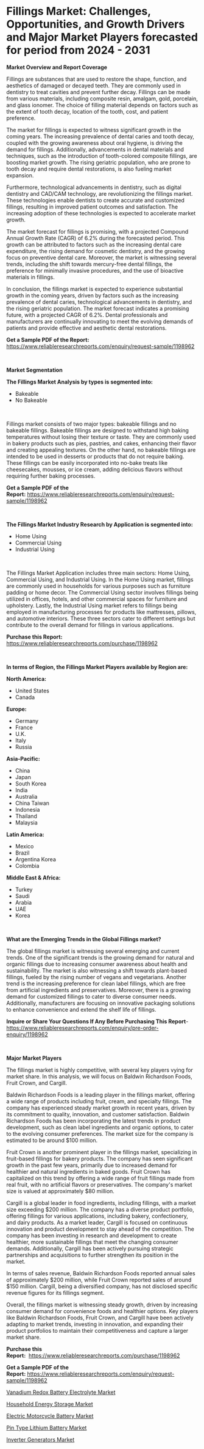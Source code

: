 <p><h1>Fillings Market: Challenges, Opportunities, and Growth Drivers and Major Market Players forecasted for period from 2024 - 2031</h1></p><p><strong>Market Overview and Report Coverage</strong></p>
<p><p>Fillings are substances that are used to restore the shape, function, and aesthetics of damaged or decayed teeth. They are commonly used in dentistry to treat cavities and prevent further decay. Fillings can be made from various materials, including composite resin, amalgam, gold, porcelain, and glass ionomer. The choice of filling material depends on factors such as the extent of tooth decay, location of the tooth, cost, and patient preference.</p><p>The market for fillings is expected to witness significant growth in the coming years. The increasing prevalence of dental caries and tooth decay, coupled with the growing awareness about oral hygiene, is driving the demand for fillings. Additionally, advancements in dental materials and techniques, such as the introduction of tooth-colored composite fillings, are boosting market growth. The rising geriatric population, who are prone to tooth decay and require dental restorations, is also fueling market expansion.</p><p>Furthermore, technological advancements in dentistry, such as digital dentistry and CAD/CAM technology, are revolutionizing the fillings market. These technologies enable dentists to create accurate and customized fillings, resulting in improved patient outcomes and satisfaction. The increasing adoption of these technologies is expected to accelerate market growth.</p><p>The market forecast for fillings is promising, with a projected Compound Annual Growth Rate (CAGR) of 6.2% during the forecasted period. This growth can be attributed to factors such as the increasing dental care expenditure, the rising demand for cosmetic dentistry, and the growing focus on preventive dental care. Moreover, the market is witnessing several trends, including the shift towards mercury-free dental fillings, the preference for minimally invasive procedures, and the use of bioactive materials in fillings.</p><p>In conclusion, the fillings market is expected to experience substantial growth in the coming years, driven by factors such as the increasing prevalence of dental caries, technological advancements in dentistry, and the rising geriatric population. The market forecast indicates a promising future, with a projected CAGR of 6.2%. Dental professionals and manufacturers are continually innovating to meet the evolving demands of patients and provide effective and aesthetic dental restorations.</p></p>
<p><strong>Get a Sample PDF of the Report:</strong> <a href="https://www.reliableresearchreports.com/enquiry/request-sample/1198962">https://www.reliableresearchreports.com/enquiry/request-sample/1198962</a></p>
<p>&nbsp;</p>
<p><strong>Market Segmentation</strong></p>
<p><strong>The Fillings Market Analysis by types is segmented into:</strong></p>
<p><ul><li>Bakeable</li><li>No Bakeable</li></ul></p>
<p>&nbsp;</p>
<p><p>Fillings market consists of two major types: bakeable fillings and no bakeable fillings. Bakeable fillings are designed to withstand high baking temperatures without losing their texture or taste. They are commonly used in bakery products such as pies, pastries, and cakes, enhancing their flavor and creating appealing textures. On the other hand, no bakeable fillings are intended to be used in desserts or products that do not require baking. These fillings can be easily incorporated into no-bake treats like cheesecakes, mousses, or ice cream, adding delicious flavors without requiring further baking processes.</p></p>
<p><strong>Get a Sample PDF of the Report:</strong>&nbsp;<a href="https://www.reliableresearchreports.com/enquiry/request-sample/1198962">https://www.reliableresearchreports.com/enquiry/request-sample/1198962</a></p>
<p>&nbsp;</p>
<p><strong>The Fillings Market Industry Research by Application is segmented into:</strong></p>
<p><ul><li>Home Using</li><li>Commercial Using</li><li>Industrial Using</li></ul></p>
<p>&nbsp;</p>
<p><p>The Fillings Market Application includes three main sectors: Home Using, Commercial Using, and Industrial Using. In the Home Using market, fillings are commonly used in households for various purposes such as furniture padding or home decor. The Commercial Using sector involves fillings being utilized in offices, hotels, and other commercial spaces for furniture and upholstery. Lastly, the Industrial Using market refers to fillings being employed in manufacturing processes for products like mattresses, pillows, and automotive interiors. These three sectors cater to different settings but contribute to the overall demand for fillings in various applications.</p></p>
<p><strong>Purchase this Report:</strong>&nbsp; <a href="https://www.reliableresearchreports.com/purchase/1198962">https://www.reliableresearchreports.com/purchase/1198962</a></p>
<p>&nbsp;</p>
<p><strong>In terms of Region, the Fillings Market Players available by Region are:</strong></p>
<p>
    <p> <strong> North America: </strong>
        <ul>
            <li>United States</li>
            <li>Canada</li>
        </ul>
        </p> 
    <p> <strong> Europe: </strong>
        <ul>
            <li>Germany</li>
            <li>France</li>
            <li>U.K.</li>
            <li>Italy</li>
            <li>Russia</li>
        </ul>
        </p> 
    <p> <strong> Asia-Pacific: </strong>
        <ul>
            <li>China</li>
            <li>Japan</li>
            <li>South Korea</li>
            <li>India</li>
            <li>Australia</li>
            <li>China Taiwan</li>
            <li>Indonesia</li>
            <li>Thailand</li>
            <li>Malaysia</li>
        </ul>
        </p> 
    <p> <strong> Latin America: </strong>
        <ul>
            <li>Mexico</li>
            <li>Brazil</li>
            <li>Argentina Korea</li>
            <li>Colombia</li>
        </ul>
        </p> 
    <p> <strong> Middle East & Africa: </strong>
        <ul>
            <li>Turkey</li>
            <li>Saudi</li>
            <li>Arabia</li>
            <li>UAE</li>
            <li>Korea</li>
        </ul>
    </p>
    </p>
<p>&nbsp;</p>
<p><strong>What are the Emerging Trends in the Global Fillings market?</strong></p>
<p><p>The global fillings market is witnessing several emerging and current trends. One of the significant trends is the growing demand for natural and organic fillings due to increasing consumer awareness about health and sustainability. The market is also witnessing a shift towards plant-based fillings, fueled by the rising number of vegans and vegetarians. Another trend is the increasing preference for clean label fillings, which are free from artificial ingredients and preservatives. Moreover, there is a growing demand for customized fillings to cater to diverse consumer needs. Additionally, manufacturers are focusing on innovative packaging solutions to enhance convenience and extend the shelf life of fillings.</p></p>
<p><strong>Inquire or Share Your Questions If Any Before Purchasing This Report</strong>- <a href="https://www.reliableresearchreports.com/enquiry/pre-order-enquiry/1198962">https://www.reliableresearchreports.com/enquiry/pre-order-enquiry/1198962</a></p>
<p>&nbsp;</p>
<p><strong>Major Market Players</strong></p>
<p><p>The fillings market is highly competitive, with several key players vying for market share. In this analysis, we will focus on Baldwin Richardson Foods, Fruit Crown, and Cargill.</p><p>Baldwin Richardson Foods is a leading player in the fillings market, offering a wide range of products including fruit, cream, and specialty fillings. The company has experienced steady market growth in recent years, driven by its commitment to quality, innovation, and customer satisfaction. Baldwin Richardson Foods has been incorporating the latest trends in product development, such as clean label ingredients and organic options, to cater to the evolving consumer preferences. The market size for the company is estimated to be around $100 million.</p><p>Fruit Crown is another prominent player in the fillings market, specializing in fruit-based fillings for bakery products. The company has seen significant growth in the past few years, primarily due to increased demand for healthier and natural ingredients in baked goods. Fruit Crown has capitalized on this trend by offering a wide range of fruit fillings made from real fruit, with no artificial flavors or preservatives. The company's market size is valued at approximately $80 million.</p><p>Cargill is a global leader in food ingredients, including fillings, with a market size exceeding $200 million. The company has a diverse product portfolio, offering fillings for various applications, including bakery, confectionery, and dairy products. As a market leader, Cargill is focused on continuous innovation and product development to stay ahead of the competition. The company has been investing in research and development to create healthier, more sustainable fillings that meet the changing consumer demands. Additionally, Cargill has been actively pursuing strategic partnerships and acquisitions to further strengthen its position in the market.</p><p>In terms of sales revenue, Baldwin Richardson Foods reported annual sales of approximately $200 million, while Fruit Crown reported sales of around $150 million. Cargill, being a diversified company, has not disclosed specific revenue figures for its fillings segment.</p><p>Overall, the fillings market is witnessing steady growth, driven by increasing consumer demand for convenience foods and healthier options. Key players like Baldwin Richardson Foods, Fruit Crown, and Cargill have been actively adapting to market trends, investing in innovation, and expanding their product portfolios to maintain their competitiveness and capture a larger market share.</p></p>
<p><strong>Purchase this Report:</strong>&nbsp;&nbsp;<a href="https://www.reliableresearchreports.com/purchase/1198962">https://www.reliableresearchreports.com/purchase/1198962</a></p>
<p></p>
<p><strong>Get a Sample PDF of the Report:</strong>&nbsp;<a href="https://www.reliableresearchreports.com/enquiry/request-sample/1198962">https://www.reliableresearchreports.com/enquiry/request-sample/1198962</a></p>
<p><p><a href="https://github.com/abdelrhmankishk22/Market-Research-Report-List-2/blob/main/vanadium-redox-battery-electrolyte-market.md">Vanadium Redox Battery Electrolyte Market</a></p><p><a href="https://github.com/mahnoor2003/Market-Research-Report-List-2/blob/main/household-energy-storage-market.md">Household Energy Storage Market</a></p><p><a href="https://github.com/aliciawhite5576/Market-Research-Report-List-2/blob/main/electric-motorcycle-battery-market.md">Electric Motorcycle Battery Market</a></p><p><a href="https://github.com/marloy8/Market-Research-Report-List-2/blob/main/pin-type-lithium-battery-market.md">Pin Type Lithium Battery Market</a></p><p><a href="https://github.com/provorikovar/Market-Research-Report-List-2/blob/main/inverter-generators-market.md">Inverter Generators Market</a></p></p>